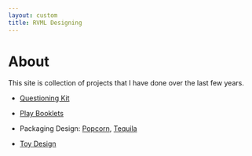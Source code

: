 ```yaml
---
layout: custom
title: RVML Designing
---
```


# About

This site is collection of projects that I have done over the last few years.

* [Questioning Kit](projects/ToyDesign/)

* [Play Booklets](projects/PlayBooklets/)

* Packaging Design: [Popcorn](projects/PackageDesign/Tequila/), [Tequila](projects/PackageDesign/Popcorn/)

* [Toy Design](projectss/ToyDesign/)

